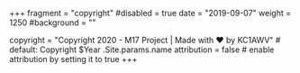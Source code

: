 +++
fragment = "copyright"
#disabled = true
date = "2019-09-07"
weight = 1250
#background = ""

copyright = "Copyright 2020 - M17 Project | Made with &hearts; by KC1AWV" # default: Copyright $Year .Site.params.name
attribution = false # enable attribution by setting it to true
+++
